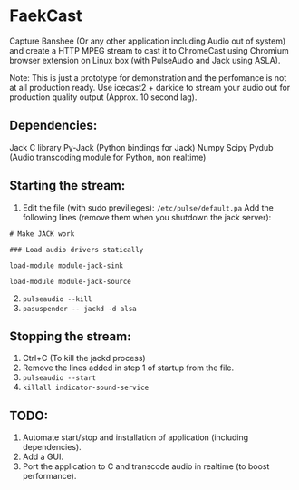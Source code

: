FaekCast
========

Capture Banshee (Or any other application including Audio out of system) and create a HTTP MPEG stream to cast it to ChromeCast using Chromium browser extension on Linux box (with PulseAudio and Jack using ASLA).

Note: This is just a prototype for demonstration and the perfomance is not at all production ready. Use icecast2 + darkice to stream your audio out for production quality output (Approx. 10 second lag).

Dependencies:
-------------

Jack C library 
Py-Jack (Python bindings for Jack) 
Numpy 
Scipy 
Pydub (Audio transcoding module for Python, non realtime) 

Starting the stream:
--------------------

1. Edit the file (with sudo previlleges): ``` /etc/pulse/default.pa ```
Add the following lines (remove them when you shutdown the jack server):

```
# Make JACK work

### Load audio drivers statically

load-module module-jack-sink

load-module module-jack-source
```
2. ``` pulseaudio --kill ```
3. ``` pasuspender -- jackd -d alsa ```

Stopping the stream:
--------------------

1. Ctrl+C (To kill the jackd process)
2. Remove the lines added in step 1 of startup from the file.
3. ``` pulseaudio --start ```
4. ``` killall indicator-sound-service ```

TODO:
-----

1. Automate start/stop and installation of application (including dependencies).
2. Add a GUI.
3. Port the application to C and transcode audio in realtime (to boost performance).
